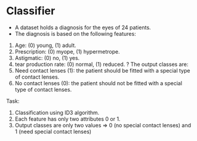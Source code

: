 # Classifier

- A dataset holds a diagnosis for the eyes of 24 patients.
- The diagnosis is based on the following features:
1. Age: (0) young, (1) adult.
2. Prescription: (0) myope, (1) hypermetrope.
3. Astigmatic: (0) no, (1) yes.
4. tear production rate: (0) normal, (1) reduced.
? The output classes are:
1. Need contact lenses (1): the patient should be fitted with a
special type of contact lenses.
2. No contact lenses (0): the patient should not be fitted with a
special type of contact lenses.

Task:
1. Classification using ID3 algorithm.
2. Each feature has only two attributes 0 or 1.
3. Output classes are only two values => 0 (no special contact lenses) and 1 (need special contact lenses)
